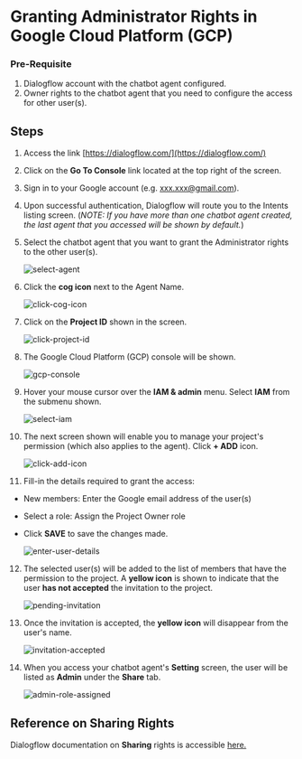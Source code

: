 # Granting Administrator Rights in Google Cloud Platform (GCP)

### Pre-Requisite
1. Dialogflow account with the chatbot agent configured.
2. Owner rights to the chatbot agent that you need to configure the access for other user(s).

## Steps
1. Access the link [https://dialogflow.com/](https://dialogflow.com/)
2. Click on the **Go To Console** link located at the top right of the screen.
3. Sign in to your Google account (e.g. xxx.xxx@gmail.com).
4. Upon successful authentication, Dialogflow will route you to the Intents listing screen.
(_NOTE: If you have more than one chatbot agent created, the last agent that you accessed will be shown by default._)

5. Select the chatbot agent that you want to grant the Administrator rights to the other user(s).

	![select-agent](./chatbot/images/granting-administrator-rights-in-gcp-images/select-agent.png)

6. Click the **cog icon** next to the Agent Name.

	![click-cog-icon](./chatbot/images/granting-administrator-rights-in-gcp-images/click-cog-icon.png)

7. Click on the **Project ID** shown in the screen.

	![click-project-id](./chatbot/images/granting-administrator-rights-in-gcp-images/click-project-id.png)

8. The Google Cloud Platform (GCP) console will be shown.
 
 	![gcp-console](./chatbot/images/granting-administrator-rights-in-gcp-images/gcp-console.png)
 
 9. Hover your mouse cursor over the **IAM & admin** menu. Select **IAM** from the submenu shown.
 
 	![select-iam](./chatbot/images/granting-administrator-rights-in-gcp-images/select-iam.png)
 
 10. The next screen shown will enable you to manage your project's permission (which also applies to the agent). Click **+ ADD** icon.
 
		![click-add-icon](./chatbot/images/granting-administrator-rights-in-gcp-images/click-add-icon.png)
 
 11. Fill-in the details required to grant the access:
 - New members: Enter the Google email address of the user(s)
 - Select a role: Assign the Project Owner role
 - Click **SAVE** to save the changes made.
 
 	![enter-user-details](./chatbot/images/granting-administrator-rights-in-gcp-images/enter-user-details.png)
 
 12. The selected user(s) will be added to the list of members that have the permission to the project.
 A **yellow icon** is shown to indicate that the user **has not accepted** the invitation to the project.

		![pending-invitation](./chatbot/images/granting-administrator-rights-in-gcp-images/pending-invitation.png)

13. Once the invitation is accepted, the **yellow icon** will disappear from the user's name.

	![invitation-accepted](./chatbot/images/granting-administrator-rights-in-gcp-images/invitation-accepted.png)

14. When you access your chatbot agent's **Setting** screen, the user will be listed as **Admin** under the **Share** tab.

	![admin-role-assigned](./chatbot/images/granting-administrator-rights-in-gcp-images/admin-role-assigned.png)

## Reference on Sharing Rights

Dialogflow documentation on **Sharing** rights is accessible [here.](https://dialogflow.com/docs/concepts/sharing)